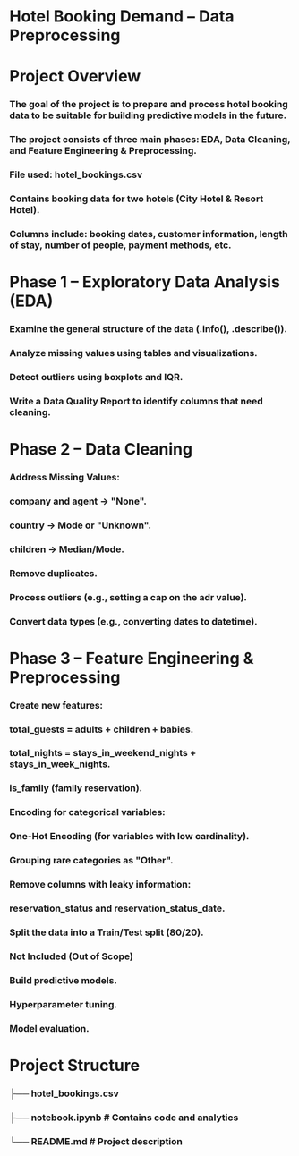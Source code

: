 # Hotel Booking Demand – Data Preprocessing
# Project Overview

### The goal of the project is to prepare and process hotel booking data to be suitable for building predictive models in the future.

### The project consists of three main phases: EDA, Data Cleaning, and Feature Engineering & Preprocessing.


### File used: hotel_bookings.csv

### Contains booking data for two hotels (City Hotel & Resort Hotel).

### Columns include: booking dates, customer information, length of stay, number of people, payment methods, etc.

# Phase 1 – Exploratory Data Analysis (EDA)

### Examine the general structure of the data (.info(), .describe()).

### Analyze missing values ​​using tables and visualizations.

### Detect outliers using boxplots and IQR.

### Write a Data Quality Report to identify columns that need cleaning.

# Phase 2 – Data Cleaning

### Address Missing Values:

### company and agent → "None".

### country → Mode or "Unknown".

### children → Median/Mode.

### Remove duplicates.

### Process outliers (e.g., setting a cap on the adr value).

### Convert data types (e.g., converting dates to datetime).

# Phase 3 – Feature Engineering & Preprocessing

### Create new features:

### total_guests = adults + children + babies.

### total_nights = stays_in_weekend_nights + stays_in_week_nights.

### is_family (family reservation).

### Encoding for categorical variables:

### One-Hot Encoding (for variables with low cardinality).

### Grouping rare categories as "Other".

### Remove columns with leaky information:

### reservation_status and reservation_status_date.

### Split the data into a Train/Test split (80/20).

### Not Included (Out of Scope)

### Build predictive models.

### Hyperparameter tuning.

### Model evaluation.

# Project Structure
### ├── hotel_bookings.csv
### ├── notebook.ipynb # Contains code and analytics
### └── README.md # Project description
